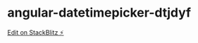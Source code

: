 # angular-datetimepicker-dtjdyf

[Edit on StackBlitz ⚡️](https://stackblitz.com/edit/angular-datetimepicker-dtjdyf)